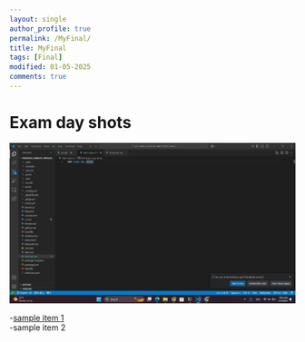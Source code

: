 ```yaml
---
layout: single
author_profile: true
permalink: /MyFinal/
title: MyFinal
tags: [Final]
modified: 01-05-2025
comments: true
---
```


# Exam day shots

![WelcomePicture](/assets/images/final.jpg)
    <!-- image_path: /assets/images/1.jpg -->

-[sample item 1](https://fccourse.liara.run)  
-sample item 2